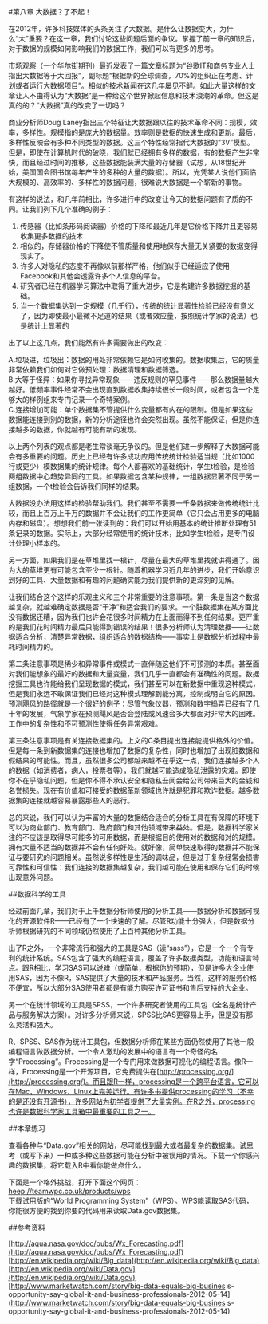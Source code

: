 
#第八章 大数据？了不起！

在2012年，许多科技媒体的头条关注了大数据。是什么让数据变大，为什么“大”重要？在这一章，我们讨论这些问题后面的争议。掌握了前一章的知识后，对于数据的规模如何影响我们的数据工作，我们可以有更多的思考。

市场观察（一个华尔街期刊）最近发表了一篇文章标题为“谷歌IT和商务专业人士指出大数据等于大回报”，副标题“根据新的全球调查，70%的组织正在考虑、计划或者运行大数据项目”。相似的技术新闻在这几年屡见不鲜。如此大量这样的文章让人不由得认为“大数据”是一种给这个世界掀起信息和技术浪潮的革命。但这是真的的？“大数据”真的改变了一切吗？

商业分析师Doug Laney指出三个特征让大数据跟以往的技术革命不同：规模，效率，多样性。规模指的是庞大的数据量。效率则是数据的快速生成和更新。最后，多样性反映会有多种不同类型的数据。这三个特性经常指代大数据的“3V”模型。但是，即使在计算机时代的破晓，我们就已经拥有多样的数据，有的数据产生非常快，而且经过时间的推移，这些数据能装满大量的存储器（试想，从18世纪开始，美国国会图书馆每年产生的多种的大量的数据）。所以，光凭某人说他们面临大规模的、高效率的、多样性的数据问题，很难说大数据是一个崭新的事物。

有这样的说法，和几年前相比，许多进行中的改变让今天的数据问题有了质的不同。让我们列下几个准确的例子： 

1. 传感器（比如条形码阅读器）价格的下降和最近几年是它价格下降并且更容易收集更多数据的技术
2. 相似的，存储器价格的下降使不管质量和使用地保存大量无关紧要的数据变得现实了。
3. 许多人对隐私的态度不再像以前那样严格，他们似乎已经适应了使用Facebook和其他会透露许多个人信息的平台。
4. 研究者已经在机器学习算法中取得了重大进步，它是构建许多数据挖掘的基础。
5. 当一个数据集达到一定规模（几千行），传统的统计显著性检验已经没有意义了，因为即使最小最微不足道的结果（或者效应量，按照统计学家的说法）也是统计上显著的


出了以上这几点，我们能然有许多需要做出的改变：  

A.垃圾进，垃圾出：数据的用处非常依赖它是如何收集的。数据收集后，它的质量非常依赖我们如何对它做预处理：数据清理和数据筛选。   
B.大等于怪异：如果你寻找异常现象——违反规则的罕见事件——那么数据量越大越好。低频率事件经常不会出现直到数据收集持续很长一段时间，或者包含一个足够大的样例组来专门记录一个奇特案例。   
C.连接增加可能：单个数据集不管提供什么变量都有内在的限制。但是如果这些数据能连接到别的数据，新的分析途径也许会突然出现。虽然不能保证，但是你连接越多的数据，你就越有可能有新的发现。   

以上两个列表的观点都是老生常谈毫无争议的。但是他们进一步解释了大数据可能会有多重要的问题。历史上已经有许多成功应用传统统计检验适当规（比如1000行或更少）模数据集的统计规律。每个人都喜欢的基础统计，学生t检验，是检验两组数据中心趋势异同的工具。如果数据包含某种规律，一组数据显著不同于另一组数据，一个t检验会告诉我们同样的结果。

大数据没办法用这样的检验帮助我们。我们甚至不需要一千条数据来做传统统计比较，而且上百万上千万的数据并不会让我们的工作更简单（它只会占用更多的电脑内存和磁盘）。想想我们前一张读到的：我们可以开始用基本的统计推断处理有51条记录的数据。实际上，大部分经常使用的统计技术，比如学生t检验，是专门设计处理小样本的。

另一方面，如果我们是在草堆里找一根针，尽量在最大的草堆里找就讲得通了。因为大的草堆更有可能包含至少一根针。随着机器学习近几年的进步，我们开始意识到好的工具、大量数据和有趣的问题确实能为我们提供新的更深刻的见解。  

让我们结合这个这样的乐观主义和三个非常重要的注意事项。第一条是当这个数据越复杂，就越难确定数据是否“干净”和适合我们的要求。一个脏数据集在某方面比没有数据还糟，因为我们也许会花很多时间精力在上面而得不到任何结果。更严重的是我们花时间精力最后只能得到错误的结果！很多分析师认为清理数据——让数据适合分析，清楚异常数据，组织适合的数据结构——事实上是数据分析过程中最耗时间精力的。

第二条注意事项是稀少和异常事件或模式一直伴随这他们不可预测的本质。甚至面对我们能想象的最好的数据和大量变量，我们几乎一直都会有准确性的问题。数据挖掘工具也许能给我们呈现数据的模式，我们甚至可以在新数据中重现这种模式，但是我们永远不敢保证我们已经对这种模式理解到能分离，控制或明白它的原因。预测飓风的路径就是一个很好的例子：尽管气象仪器，预测和数字捣弄已经有了几十年的发展，气象学家在预测飓风是否会登陆或风速会多大都面对非常大的困难。工作中的复杂性和不可预测性使得任务异常艰难。

第三条注意事项是有关连接数据集的。上文的C条目提出连接能提供格外的价值。但是每一条到新数据集的连接也增加了数据的复杂性，同时也增加了出现脏数据和假结果的可能性。而且，虽然很多公司都越来越不在乎这一点，我们连接越多个人的数据（如消费者，病人，投票者等），我们就越可能造成隐私泄露的灾难。即使你不在乎隐私问题，但是你不得不承认安全和隐私丑闻会给公司带来巨大的金钱和名誉损失。现在有价值和可接受的数据革新领域也许就是犯罪和欺诈数据。越多数据集的连接就越容易暴露那些人的恶行。

总的来说，我们可以认为丰富的大量的数据结合适合的分析工具在有保障的环境下可以为商业部门、教育部门、政府部门和其他领域带来益处。但是，数据科学家关注的不应该是取得尽可能多的可用数据，而是根据目的使用对的数据和对的规模。拥有大量不适当的数据并不会有任何好处。就好像，简单快速取得的数据并不能保证与要研究的问题相关。虽然说多样性是生活的调味品，但是过于复杂经常会损害可靠性和可信性：我们连接的数据集越复杂，我们越可能在使用和保存它们的时候出现意外问题。

##数据科学的工具

经过前面几章，我们对于上千数据分析师使用的分析工具——数据分析和数据可视化的开源软件R——已经有了一个快速的了解。尽管R功能十分强大，但是数据分析师根据研究的不同领域仍然使用了上百种其他分析工具。

出了R之外，一个非常流行和强大的工具是SAS（读“sass”），它是一个一个有专利的统计系统。SAS包含了强大的编程语言，覆盖了许多数据类型，功能和语言特点。跟R相比，学习SAS可以说难（或简单，根据你的预期），但是许多大企业使用SAS，因为不像R，SAS提供了大量的技术和产品服务。当然，这样的服务价格不便宜，所以大部分SAS使用者都是有能力购买许可证书和售后支持的大企业。

另一个在统计领域的工具是SPSS，一个许多研究者使用的工具包（全名是统计产品与服务解决方案）。对许多分析师来说，SPSS比SAS更容易上手，但是没有那么灵活和强大。

R、SPSS、SAS作为统计工具包，但数据分析师在某些方面仍然使用了其他一般编程语言做数据分析。一个令人激动的发展中的语言有一个奇怪的名字“Processing”。Processing是一个专门用来做数据可视化的编程语言。像R一样，Processing是一个开源项目，它免费提供在[http://processing.org/](http://processing.org/)。而且跟R一样，processing是一个跨平台语言，它可以在Mac、Windows、Linux上完美运行。有许多书提供processing的学习（不幸的是还没有开源书），许多网站为初学者提供了大量实例。在R之外，processing也许是数据科学家工具箱中最重要的工具之一。

##本章练习

查看各种与“Data.gov”相关的网站，尽可能找到最大或者最复杂的数据集。试思考（或写下来）一种或多种这些数据可能在分析中被误用的情况。下载一个你感兴趣的数据集，将它载入R中看你能做点什么。

下面是一个格外挑战，打开下面这个网页：  
[heep://teamwpc.co.uk/products/wps](heep://teamwpc.co.uk/products/wps)  
下载试用版的“World Programming System”（WPS）。WPS能读取SAS代码，你能很方便的找到你要的代码用来读取Data.gov数据集。


##参考资料

[http://aqua.nasa.gov/doc/pubs/Wx_Forecasting.pdf](http://aqua.nasa.gov/doc/pubs/Wx_Forecasting.pdf)  
[http://en.wikipedia.org/wiki/Big_data](http://en.wikipedia.org/wiki/Big_data)   
[http://en.wikipedia.org/wiki/Data.gov](http://en.wikipedia.org/wiki/Data.gov)   
[http://www.marketwatch.com/story/big-data-equals-big-busines
s-opportunity-say-global-it-and-business-professionals-2012-05-14](http://www.marketwatch.com/story/big-data-equals-big-busines
s-opportunity-say-global-it-and-business-professionals-2012-05-14)
